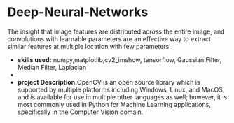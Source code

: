 # Deep-Neural-Networks
The insight that image features are distributed across the entire image, and convolutions with learnable parameters are an effective way to extract similar features at multiple location with few parameters.


- <b>skills used:</b> numpy,matplotlib,cv2_imshow, tensorflow, Gaussian Filter, Median Filter, Laplacian
- 
- <b>project Description:</b>OpenCV is an open source library which is supported by multiple platforms including Windows, Linux, and MacOS, and is available for use in multiple other languages as well; however, it is most commonly used in Python for Machine Learning applications, specifically in the Computer Vision domain.

